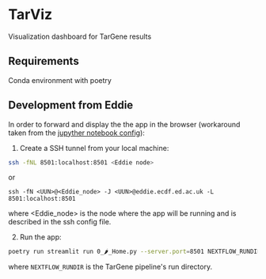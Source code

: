 # TarViz
Visualization dashboard for TarGene results

## Requirements

Conda environment with poetry

## Development from Eddie

In order to forward and display the the app in the browser (workaround taken from the [jupyther notebook config](https://docs.anaconda.com/anaconda/user-guide/tasks/remote-jupyter-notebook/)):

1. Create a SSH tunnel from your local machine:

```bash
ssh -fNL 8501:localhost:8501 <Eddie node>
```

or

```
ssh -fN <UUN>@<Eddie_node> -J <UUN>@eddie.ecdf.ed.ac.uk -L 8501:localhost:8501
```
where <Eddie_node> is the node where the app will be running and is described in the ssh config file.

2. Run the app:

```bash
poetry run streamlit run 0_🌶_Home.py --server.port=8501 NEXTFLOW_RUNDIR <folder_to_GTEX/bulk-qtl_v8_multi-tissue-qtl_GTEx_Analysis_v8.hdf5>
```

where `NEXTFLOW_RUNDIR` is the TarGene pipeline's run directory.
